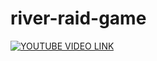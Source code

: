 # river-raid-game

[![YOUTUBE VIDEO LINK](https://img.youtube.com/vi/YOUTUBE_VIDEO_ID_HERE/0.jpg)](https://youtu.be/ecVPGMlsfP4)
